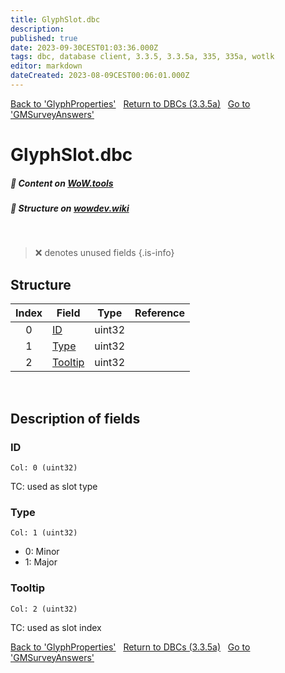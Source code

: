 ```yaml
---
title: GlyphSlot.dbc
description:
published: true
date: 2023-09-30CEST01:03:36.000Z
tags: dbc, database client, 3.3.5, 3.3.5a, 335, 335a, wotlk
editor: markdown
dateCreated: 2023-08-09CEST00:06:01.000Z
---
```

<a href="https://trinitycore.info/files/DBC/335/glyphproperties" class="mt-5 v-btn v-btn--depressed v-btn--flat v-btn--outlined theme--light v-size--default darkblue--text text--lighten-3"><span class="v-btn__content"><i aria-hidden="true" class="v-icon notranslate v-icon--left mdi mdi-arrow-left theme--light"></i><span>Back to 'GlyphProperties'</span></span></a>&nbsp;&nbsp;&nbsp;<a href="https://trinitycore.info/files/DBC/335/DBC" class="mt-5 v-btn v-btn--depressed v-btn--flat v-btn--outlined theme--light v-size--default darkblue--text text--lighten-3"><span class="v-btn__content"><i aria-hidden="true" class="v-icon notranslate v-icon--left mdi mdi-home-outline theme--light"></i><span>Return to DBCs (3.3.5a)</span></span></a>&nbsp;&nbsp;&nbsp;<a href="https://trinitycore.info/files/DBC/335/gmsurveyanswers" class="mt-5 v-btn v-btn--depressed v-btn--flat v-btn--outlined theme--light v-size--default darkblue--text text--lighten-3"><span class="v-btn__content"><span>Go to 'GMSurveyAnswers'</span><i aria-hidden="true" class="v-icon notranslate v-icon--right mdi mdi-arrow-right theme--light"></i></span></a>

# GlyphSlot.dbc
##### :open_book: Content on [WoW.tools](https://wow.tools/dbc/?dbc=glyphslot&build=3.3.5.12340)
##### :pencil: Structure on [wowdev.wiki](https://wowdev.wiki/DB/GlyphSlot)
&nbsp;

> :x: denotes unused fields
{.is-info}


## Structure

| Index | Field | Type | Reference |
| :---: | --- | :---: | --- |
| 0 | [ID](#id-alt) | uint32 |  |
| 1 | [Type](#type) | uint32 |  |
| 2 | [Tooltip](#tooltip) | uint32 |  |
&nbsp;
## Description of fields

### ID <!-- {#id-alt} -->
<code>Col: 0 (uint32)</code>

TC: used as slot type
&nbsp;

### Type
<code>Col: 1 (uint32)</code>

* 0: Minor
* 1: Major
&nbsp;

### Tooltip
<code>Col: 2 (uint32)</code>

TC: used as slot index
&nbsp;

<a href="https://trinitycore.info/files/DBC/335/glyphproperties" class="mt-5 v-btn v-btn--depressed v-btn--flat v-btn--outlined theme--light v-size--default darkblue--text text--lighten-3"><span class="v-btn__content"><i aria-hidden="true" class="v-icon notranslate v-icon--left mdi mdi-arrow-left theme--light"></i><span>Back to 'GlyphProperties'</span></span></a>&nbsp;&nbsp;&nbsp;<a href="https://trinitycore.info/files/DBC/335/DBC" class="mt-5 v-btn v-btn--depressed v-btn--flat v-btn--outlined theme--light v-size--default darkblue--text text--lighten-3"><span class="v-btn__content"><i aria-hidden="true" class="v-icon notranslate v-icon--left mdi mdi-home-outline theme--light"></i><span>Return to DBCs (3.3.5a)</span></span></a>&nbsp;&nbsp;&nbsp;<a href="https://trinitycore.info/files/DBC/335/gmsurveyanswers" class="mt-5 v-btn v-btn--depressed v-btn--flat v-btn--outlined theme--light v-size--default darkblue--text text--lighten-3"><span class="v-btn__content"><span>Go to 'GMSurveyAnswers'</span><i aria-hidden="true" class="v-icon notranslate v-icon--right mdi mdi-arrow-right theme--light"></i></span></a>
